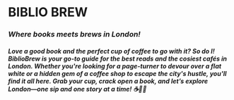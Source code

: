 <head>
<h1>BIBLIO BREW</h1>
</head>
<body>
  
<h3><i>Where books meets brews in London!</i></h3></h3>
<p>
<h5> Love a good book and the perfect cup of coffee to go with it? So do I! BiblioBrew is your go-to guide for the best reads and the cosiest cafés in London. Whether you're looking for a page-turner to devour over a flat white or a hidden gem of a coffee shop to escape the city's hustle, you'll find it all here. <b>Grab your cup, crack open a book, and let’s explore London—one sip and one story at a time!</b> ☕📖✨</h5>
</p>

